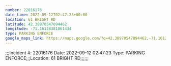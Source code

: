 ```yaml
---
number: 22016176
date_time: 2022-09-12T02:47:23+00:00
location: 61 BRIGHT RD
latitude: 42.38970547094462
longitude: -71.16128381861434
type: PARKING ENFORCE
google_maps_link: https://maps.google.com/?q=42.38970547094462,-71.16128381861434
---
```


;;;Incident #: 22016176  Date: 2022-09-12 02:47:23   Type: PARKING ENFORCE;;;Location: 61 BRIGHT RD;;;;;;
